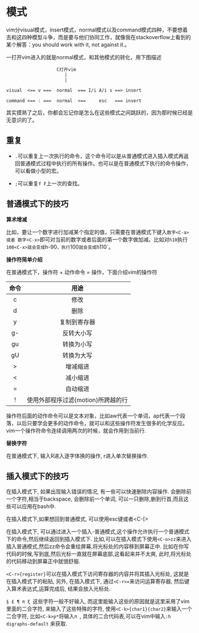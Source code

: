 # 模式

vim分visual模式，insert模式，normal模式以及command模式四种，不要想着去和这四种模型斗争，而是要与他们协同工作，就像我在stackoverflow上看到的某个解答：you should work with it, not against it.。


一打开vim进入的就是normal模式，和其他模式的转化，用下图描述
```
                   C打开vim
                      |
                      |

visual  <== v ===  normal  === I/i A/i s ==> insert

command <== : ===  normal  <==     esc   === insert

```
其实摸熟了之后，你都会忘记你是怎么在这些模式之间跳跃的，因为那时候已经是无意识的了。


## 重复

* `.`可以重复上一次执行的命令，这个命令可以是从普通模式进入插入模式再返回普通模式过程中执行的所有操作。也可以是在普通模式下执行的命令操作，可以看做小型的宏。

* `;`可以重复`f F`上一次的查找。

## 普通模式下的技巧

**算术增减**

比如，要让一个数字进行加减某个指定的值，只需要在普通模式下键入`数字<C-a> 或者 数字<C-x>`即可对当前的数字或者后面的第一个数字做加减。比如对`h10`执行`100<C-x>就会变成`h-90`，执行`100<C-a>`就会变成`h110`。

**操作符简单介绍**

在普通模式下，操作符 + 动作命令 = 操作，下面介绍vim的操作符

| 命令 | 用途                               |
| :-:  | :-:                                |
| c    | 修改                               |
| d    | 删除                               |
| y    | 复制到寄存器                       |
| g-   | 反转大小写                         |
| gu   | 转换为小写                         |
| gU   | 转换为大写                         |
| >    | 增减缩进                           |
| <    | 减小缩进                           |
| =    | 自动缩进                           |
| !    | 使用外部程序过滤{motion}所跨越的行 |

操作符后面的动作命令可以是文本对象，比如aw代表一个单词，ap代表一个段落，以后只要学会更多的动作命令，就可以和这些操作符发生很多的化学反应。vim一个操作符命令连续调用两次的时候，就会作用到当前行.

**替换字符**

在普通模式下, 输入R进入逐字体换的操作, r进入单次替换操作.
## 插入模式下的技巧

在插入模式下, 如果出现输入错误的情况, 有一些可以快速删除内容操作. <C-h>会删除前一个字符,相当于backspace, <C-w>会删除前一个单词, <C-u>可以一只删除,删到行首,而且这些可以应用在bash中.

在插入模式下,如果想回到普通模式, 可以使用esc键或者<C-[>

在插入模式下, 可以通过<C-o>进入一个插入-普通模式,这个操作允许执行一个普通模式下的命令,然后继续返回到插入模式下. 比如,可以在插入模式下使用`<C-o>zz`来进入插入普通模式,然后zz命令会重绘屏幕,将光标处的内容移到屏幕正中. 比如在你写代码的时候,写到底,然后光标一直就在屏幕底部,这看起来并不太爽, 此时,将光标处的代码移动到屏幕正中就很舒服.


`<C-r>{register}`可以在插入模式下访问寄存器的内容并将其插入光标处, 这就是在插入模式下的粘贴, 另外, 在插入模式下, 通过`<C-r>=`来访问运算寄存器, 然后键入算术表达式,运算完成后, 结果会放入光标处.

`§ £ ¶ π ξ `这些字符一般不好输入, 而这里能输入这些的原因就是这里采用了vim里面的二合字符, 来输入了这些特殊的字符, 使用`<C-k>{char1}{char2}`来输入一个二合字符, 比如`<C-k>p*`将输入`π `, 具体的二合代码表,可以在vim中输入`:h digraphs-default` 来获取.
